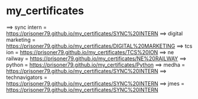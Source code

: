 # my_certificates

==> sync intern =   https://prisoner79.github.io/my_certificates/SYNC%20INTERN
==> digital marketing =   https://prisoner79.github.io/my_certificates/DIGITAL%20MARKETING
==> tcs ion =   https://prisoner79.github.io/my_certificates/TCS%20ION
==> ne railway =   https://prisoner79.github.io/my_certificates/NE%20RAILWAY
==> python =   https://prisoner79.github.io/my_certificates/Python
==> medha =   https://prisoner79.github.io/my_certificates/SYNC%20INTERN
==> technavigators =   https://prisoner79.github.io/my_certificates/SYNC%20INTERN
==> jmes =   https://prisoner79.github.io/my_certificates/SYNC%20INTERN
